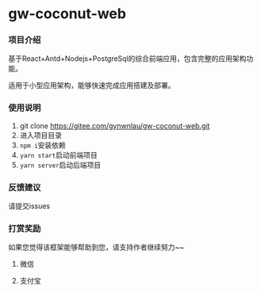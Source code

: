 # gw-coconut-web

### 项目介绍

基于React+Antd+Nodejs+PostgreSql的综合前端应用，包含完整的应用架构功能。

适用于小型应用架构，能够快速完成应用搭建及部署。

### 使用说明

1. git clone https://gitee.com/gynwnlau/gw-coconut-web.git
2. 进入项目目录
3. `npm i`安装依赖
4. `yarn start`启动前端项目
5. `yarn server`启动后端项目

### 反馈建议

请提交issues

### 打赏奖励

如果您觉得该框架能够帮助到您，请支持作者继续努力~~

1. 微信



2. 支付宝